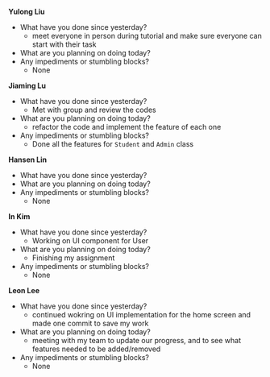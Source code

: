 **Yulong Liu**

- What have you done since yesterday?
  - meet everyone in person during tutorial and make sure everyone can start with their task
- What are you planning on doing today?
- Any impediments or stumbling blocks?
  - None

**Jiaming Lu**

- What have you done since yesterday?
  - Met with group and review the codes
- What are you planning on doing today?
  - refactor the code and implement the feature of each one
- Any impediments or stumbling blocks?
  - Done all the features for `Student` and `Admin` class

**Hansen Lin**

- What have you done since yesterday?
- What are you planning on doing today?
- Any impediments or stumbling blocks?
  - None

**In Kim**
- What have you done since yesterday?
  - Working on UI component for User
- What are you planning on doing today?
  - Finishing my assignment
- Any impediments or stumbling blocks?
  - None

**Leon Lee**
- What have you done since yesterday?
  - continued wokring on UI implementation for the home screen and made one commit to save my work
- What are you planning on doing today?
  - meeting with my team to update our progress, and to see what features needed to be added/removed
- Any impediments or stumbling blocks?
  - None

